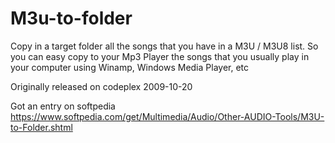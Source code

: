 # M3u-to-folder
Copy in a target folder all the songs that you have in a M3U / M3U8 list. So you can easy copy to your Mp3 Player the songs that you usually play in your computer using Winamp, Windows Media Player, etc

Originally released on codeplex 2009-10-20

Got an entry on softpedia https://www.softpedia.com/get/Multimedia/Audio/Other-AUDIO-Tools/M3U-to-Folder.shtml
